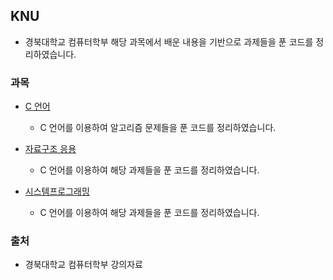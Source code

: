 ## KNU

* 경북대학교 컴퓨터학부 해당 과목에서 배운 내용을 기반으로 과제들을 푼 코드를 정리하였습니다.

### 과목

* [C 언어](https://github.com/Fancy96/KNU/blob/main/c/README.md)

    * C 언어를 이용하여 알고리즘 문제들을 푼 코드를 정리하였습니다.

* [자료구조 응용](https://github.com/Fancy96/KNU/blob/main/dataStructure/README.md)

    * C 언어를 이용하여 해당 과제들을 푼 코드를 정리하였습니다.

* [시스템프로그래밍](https://github.com/Fancy96/KNU/blob/main/systemProgramming/README.md)

    * C 언어를 이용하여 해당 과제들을 푼 코드를 정리하였습니다.


### 출처

* 경북대학교 컴퓨터학부 강의자료